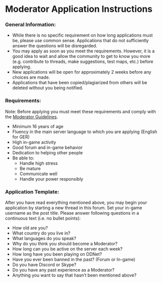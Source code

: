 # Moderator Application Instructions
### General Information:
- While there is no specific requirement on how long applications must be, please use common sense. Applications that do not sufficiently answer the questions will be disregarded.
- You may apply as soon as you meet the requirements. However, it is a good idea to wait and allow the community to get to know you more (e.g. contribute to threads, make suggestions, test maps, etc.) before applying.
- New applications will be open for approximately 2 weeks before any choices are made.
- Applications that have been copied/plagiarized from others will be deleted without you being notified.

### Requirements:
Note: Before applying you must meet these requirements and comply with the [Moderator Guidelines](Moderator%20Guidelines.md).
- Minimum 16 years of age
- Fluency in the main server language to which you are applying (English for GER)
- High in-game activity
- Good forum and in-game behavior
- Dedication to helping other people
- Be able to:
    - Handle high stress
    - Be mature
    - Communicate well
    - Handle your power responsibly

### Application Template:
After you have read everything mentioned above, you may begin your application by starting a new thread in this forum. Set your in-game username as the post title.
Please answer following questions in a continuous text (i.e. no bullet points):
- How old are you?
- What country do you live in?
- What languages do you speak?
- Why do you think you should become a Moderator?
- How long can you be active on the server each week?
- How long have you been playing on DDNet?
- Have you ever been banned in the past? (Forum or In-game)
- Do you have Discord or Skype?
- Do you have any past experience as a Moderator?
- Anything you want to say that hasn’t been mentioned above?

